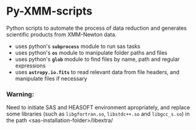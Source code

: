Py-XMM-scripts
============

Python scripts to automate the process of data reduction and generates scientific products from XMM-Newton data.

  - uses python's **`subprocess`** module to run sas tasks
  - uses python's **`os`** module to manipulate folder paths and files
  - uses python's **`glob`** module to find files by name, path and regular expressions
  - uses **`astropy.io.fits`** to read relevant data from file headers, and manipulate files if necessary

### Warning:
  Need to initiate SAS and HEASOFT environment apropriately, and replace some libraries (such as `libgfortran.so`, `libstdc++.so` and `libgcc_s.so`) in the path \<sas-installation-folder\>/libextra/

